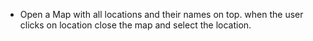 * Open a Map with all locations and their names on top.
	when the user clicks on location close the map and select the location.
